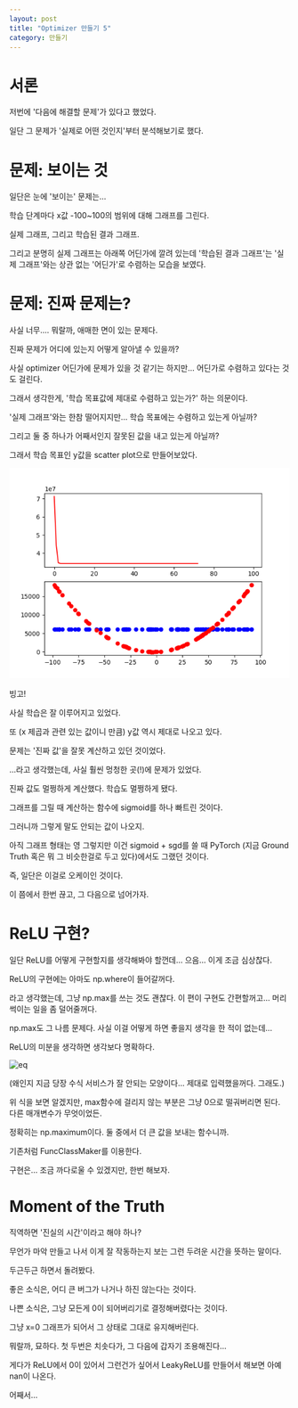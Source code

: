 ```yaml
---
layout: post
title: "Optimizer 만들기 5"
category: 만들기
---
```


# 서론

저번에 '다음에 해결할 문제'가 있다고 했었다.

일단 그 문제가 '실제로 어떤 것인지'부터 분석해보기로 했다.

# 문제: 보이는 것

일단은 눈에 '보이는' 문제는...

학습 단계마다 x값 -100~100의 범위에 대해 그래프를 그린다.

실제 그래프, 그리고 학습된 결과 그래프.

그리고 분명히 실제 그래프는 아래쪽 어딘가에 깔려 있는데 '학습된 결과 그래프'는 '실제 그래프'와는 상관 없는 '어딘가'로 수렴하는 모습을 보였다.

# 문제: 진짜 문제는?

사실 너무.... 뭐랄까, 애매한 면이 있는 문제다.

진짜 문제가 어디에 있는지 어떻게 알아낼 수 있을까?

사실 optimizer 어딘가에 문제가 있을 것 같기는 하지만... 어딘가로 수렴하고 있다는 것도 걸린다.

그래서 생각한게, '학습 목표값에 제대로 수렴하고 있는가?' 하는 의문이다.

'실제 그래프'와는 한참 떨어지지만... 학습 목표에는 수렴하고 있는게 아닐까?

그리고 둘 중 하나가 어째서인지 잘못된 값을 내고 있는게 아닐까?

그래서 학습 목표인 y값을 scatter plot으로 만들어보았다.

![graph](/images/optim_graph.png)

빙고!

사실 학습은 잘 이루어지고 있었다.

또 (x 제곱과 관련 있는 값이니 만큼) y값 역시 제대로 나오고 있다.

문제는 '진짜 값'을 잘못 계산하고 있던 것이었다.


...라고 생각했는데, 사실 훨씬 멍청한 곳(!)에 문제가 있었다.

진짜 값도 멀쩡하게 계산했다. 학습도 멀쩡하게 됐다.

그래프를 그릴 때 계산하는 함수에 sigmoid를 하나 빠트린 것이다.

그러니까 그렇게 말도 안되는 값이 나오지.

아직 그래프 형태는 영 그렇지만 이건 sigmoid + sgd를 쓸 때 PyTorch (지금 Ground Truth 혹은 뭐 그 비슷한걸로 두고 있다)에서도 그랬던 것이다.

즉, 일단은 이걸로 오케이인 것이다.

이 쯤에서 한번 끊고, 그 다음으로 넘어가자.

# ReLU 구현?

일단 ReLU를 어떻게 구현할지를 생각해봐야 할껀데... 으음... 이게 조금 심상찮다.

ReLU의 구현에는 아마도 np.where이 들어갈꺼다.

라고 생각했는데, 그냥 np.max를 쓰는 것도 괜찮다. 이 편이 구현도 간편할꺼고... 머리 썩이는 일을 좀 덜어줄꺼다.

np.max도 그 나름 문제다. 사실 이걸 어떻게 하면 좋을지 생각을 한 적이 없는데...

ReLU의 미분을 생각하면 생각보다 명확하다.

![eq](https://latex.codecogs.com/svg.image?%5Cfrac%7B%5Cpartial%7D%7B%5Cpartial%20x%7DReLU(x)=%5Cleft%5C%7B%5Cbegin%7Bmatrix%7Dx%20(x%20%3E%200)%20%5C%5C0%20(otherwise)%5Cend%7Bmatrix%7D%5Cright.)

(왜인지 지금 당장 수식 서비스가 잘 안되는 모양이다... 제대로 입력했을꺼다. 그래도.)

위 식을 보면 알겠지만, max함수에 걸리지 않는 부분은 그냥 0으로 떨궈버리면 된다. 다른 매개변수가 무엇이었든.

정확히는 np.maximum이다. 둘 중에서 더 큰 값을 보내는 함수니까.

기존처럼 FuncClassMaker를 이용한다.

구현은... 조금 까다로울 수 있겠지만, 한번 해보자.

# Moment of the Truth

직역하면 '진실의 시간'이라고 해야 하나?

무언가 마악 만들고 나서 이게 잘 작동하는지 보는 그런 두려운 시간을 뜻하는 말이다.

두근두근 하면서 돌려봤다.

좋은 소식은, 어디 큰 버그가 나거나 하진 않는다는 것이다.

나쁜 소식은, 그냥 모든게 0이 되어버리기로 결정해버렸다는 것이다.

그냥 x=0 그래프가 되어서 그 상태로 그대로 유지해버린다.

뭐랄까, 묘하다. 첫 두번은 치솟다가, 그 다음에 갑자기 조용해진다...

게다가 ReLU에서 0이 있어서 그런건가 싶어서 LeakyReLU를 만들어서 해보면 아예 nan이 나온다.

어째서...
